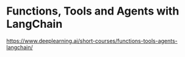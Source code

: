 # Functions, Tools and Agents with LangChain


https://www.deeplearning.ai/short-courses/functions-tools-agents-langchain/